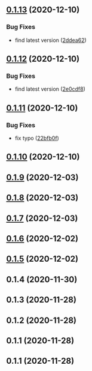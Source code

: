 ## [0.1.13](https://github.com/MOXA-ISD/thingspro-cloud-node-sdk/compare/v0.1.12...v0.1.13) (2020-12-10)


### Bug Fixes

* find latest version ([2ddea62](https://github.com/MOXA-ISD/thingspro-cloud-node-sdk/commit/2ddea62eadebc3f6ffeb8c394854e599f8c87233))

## [0.1.12](https://github.com/MOXA-ISD/thingspro-cloud-node-sdk/compare/v0.1.11...v0.1.12) (2020-12-10)


### Bug Fixes

* find latest version ([2e0cdf8](https://github.com/MOXA-ISD/thingspro-cloud-node-sdk/commit/2e0cdf89f69ec490d7605c5e52f45c14081a34be))

## [0.1.11](https://github.com/MOXA-ISD/thingspro-cloud-node-sdk/compare/v0.1.10...v0.1.11) (2020-12-10)


### Bug Fixes

* fix typo ([22bfb0f](https://github.com/MOXA-ISD/thingspro-cloud-node-sdk/commit/22bfb0f410c39105b6b74e3742a4e647dfb2164f))

## [0.1.10](https://github.com/MOXA-ISD/thingspro-cloud-node-sdk/compare/v0.1.9...v0.1.10) (2020-12-10)

## [0.1.9](https://github.com/MOXA-ISD/thingspro-cloud-node-sdk/compare/v0.1.8...v0.1.9) (2020-12-03)

## [0.1.8](https://github.com/MOXA-ISD/thingspro-cloud-node-sdk/compare/v0.1.7...v0.1.8) (2020-12-03)

## [0.1.7](https://github.com/MOXA-ISD/thingspro-cloud-node-sdk/compare/v0.1.6...v0.1.7) (2020-12-03)

## [0.1.6](https://github.com/MOXA-ISD/thingspro-cloud-node-sdk/compare/v0.1.4...v0.1.6) (2020-12-02)

## [0.1.5](https://github.com/MOXA-ISD/thingspro-cloud-node-sdk/compare/v0.1.4...v0.1.5) (2020-12-02)

## 0.1.4 (2020-11-30)

## 0.1.3 (2020-11-28)

## 0.1.2 (2020-11-28)

## 0.1.1 (2020-11-28)

## 0.1.1 (2020-11-28)

